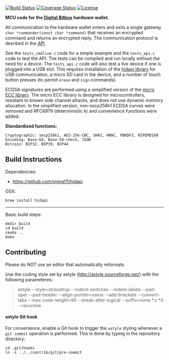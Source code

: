 [![Build Status](https://travis-ci.org/digitalbitbox/mcu.svg?branch=master)](https://travis-ci.org/digitalbitbox/mcu)
[![Coverage Status](https://coveralls.io/repos/digitalbitbox/mcu/badge.svg?branch=coveralls)](https://coveralls.io/r/digitalbitbox/mcu?branch=coveralls)
[![License](http://img.shields.io/:License-MIT-yellow.svg)](LICENSE)


**MCU code for the [Digital Bitbox](https://digitalbitbox.com) hardware wallet.**

All communication to the hardware wallet enters and exits a single gateway `char *commander(const char *command)` that receives an encrypted command and returns an encrypted reply. The communication protocol is desribed in the [API](https://digitalbitbox.com/api.html). 

See the `tests_cmdline.c` code for a simple example and the `tests_api.c` code to test the API. The tests can be compiled and run locally without the need for a device. The `tests_api.c` code will also test a live device if one is plugged into a USB slot. This requires installation of the [hidapi library](http://www.signal11.us/oss/hidapi/) for USB communication, a micro SD card in the device, and a number of touch button presses (to permit `erase` and `sign` commands).  

ECDSA signatures are performed using a simplified version of the [micro ECC library](https://github.com/kmackay/micro-ecc). The micro ECC library is designed for microcontrollers, resistant to known side channel attacks, and does not use dynamic memory allocation. In the simplified version, non-secp256k1 ECDSA curves were removed and RFC6979 (deterministic k) and convenience functions were added.

**Standardized functions:**

	Cryptographic: secp256k1, AES-256-CBC, SHA2, HMAC, PBKDF2, RIPEMD160
	Encoding: Base-64, Base-58-check, JSON
	Bitcoin: BIP32, BIP39, BIP44



## Build Instructions
Dependencies:

- https://github.com/signal11/hidapi

OSX:

    brew install hidapi

--------------

Basic build steps:

    mkdir build
    cd build
    cmake ..
    make



## Contributing
Please do *NOT* use an editor that automatically reformats.

Use the coding style set by astyle (http://astyle.sourceforge.net/) with the following parameteres:
> astyle --style=stroustrup --indent-switches --indent-labels --pad-oper --pad-header --align-pointer=name --add-brackets --convert-tabs --max-code-length=90 --break-after-logical --suffix=none *.c *.h --recursive


#### astyle Git hook

For convenience, enable a Git hook to trigger the `astyle` styling whenever a `git commit` operation is performed. This is done by typing in the repository directory:

    cd .git/hooks
    ln -s ../../contrib/git/pre-commit

